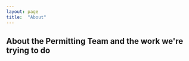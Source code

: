 ```yaml
---
layout: page
title:  "About"
---
```


## About the Permitting Team and the work we're trying to do 

